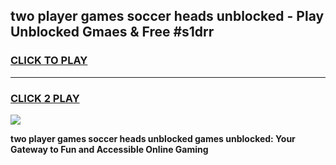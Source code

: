 
## two player games soccer heads unblocked - Play Unblocked Gmaes & Free #s1drr
<h3>
<a href="https://premium.freeplayer.one?title=two_player_games_soccer_heads_unblocked&ref=01M">CLICK TO PLAY</a></h3>
<hr>

<h3>
<a href="https://premium.freeplayer.one?title=two_player_games_soccer_heads_unblocked&ref=01M">CLICK 2 PLAY</a>
  
</h3>

<a href="https://premium.freeplayer.one?title=two_player_games_soccer_heads_unblocked&ref=01M"><img src="https://clearcache.store/games.png"></a>


**two player games soccer heads unblocked games unblocked: Your Gateway to Fun and Accessible Online Gaming**
